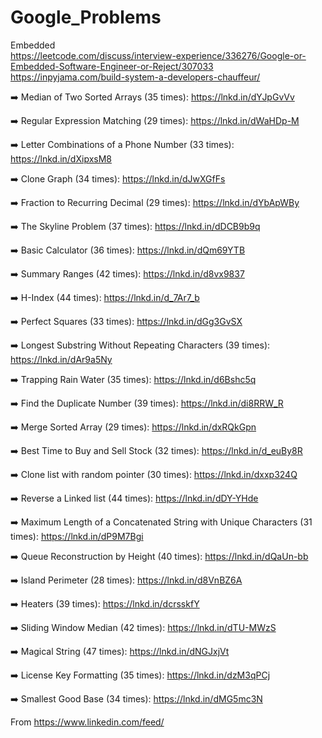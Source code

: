 # Google_Problems

Embedded  
https://leetcode.com/discuss/interview-experience/336276/Google-or-Embedded-Software-Engineer-or-Reject/307033
https://inpyjama.com/build-system-a-developers-chauffeur/




➡️ Median of Two Sorted Arrays (35 times): https://lnkd.in/dYJpGvVv
 
➡️ Regular Expression Matching (29 times): https://lnkd.in/dWaHDp-M
 
➡️ Letter Combinations of a Phone Number (33 times): https://lnkd.in/dXipxsM8
 
➡️ Clone Graph (34 times): https://lnkd.in/dJwXGfFs
 
➡️ Fraction to Recurring Decimal (29 times): https://lnkd.in/dYbApWBy
 
➡️ The Skyline Problem (37 times): https://lnkd.in/dDCB9b9q
 
➡️ Basic Calculator (36 times): https://lnkd.in/dQm69YTB
 
➡️ Summary Ranges (42 times): https://lnkd.in/d8vx9837
 
➡️ H-Index (44 times): https://lnkd.in/d_7Ar7_b
 
➡️ Perfect Squares (33 times): https://lnkd.in/dGg3GvSX
 
➡️ Longest Substring Without Repeating Characters (39 times): https://lnkd.in/dAr9a5Ny
 
➡️ Trapping Rain Water (35 times): https://lnkd.in/d6Bshc5q
 
➡️ Find the Duplicate Number (39 times): https://lnkd.in/di8RRW_R
 
➡️ Merge Sorted Array (29 times): https://lnkd.in/dxRQkGpn
 
➡️ Best Time to Buy and Sell Stock (32 times): https://lnkd.in/d_euBy8R
 
➡️ Clone list with random pointer (30 times): https://lnkd.in/dxxp324Q
 
➡️ Reverse a Linked list (44 times): https://lnkd.in/dDY-YHde
 
➡️ Maximum Length of a Concatenated String with Unique Characters (31 times): https://lnkd.in/dP9M7Bgi
 
➡️ Queue Reconstruction by Height (40 times): https://lnkd.in/dQaUn-bb
 
➡️ Island Perimeter (28 times): https://lnkd.in/d8VnBZ6A
 
➡️ Heaters (39 times): https://lnkd.in/dcrsskfY
 
➡️ Sliding Window Median (42 times): https://lnkd.in/dTU-MWzS
 
➡️ Magical String (47 times): https://lnkd.in/dNGJxjVt
 
➡️ License Key Formatting (35 times): https://lnkd.in/dzM3qPCj
 
➡️ Smallest Good Base (34 times): https://lnkd.in/dMG5mc3N
 
From <https://www.linkedin.com/feed/> 

